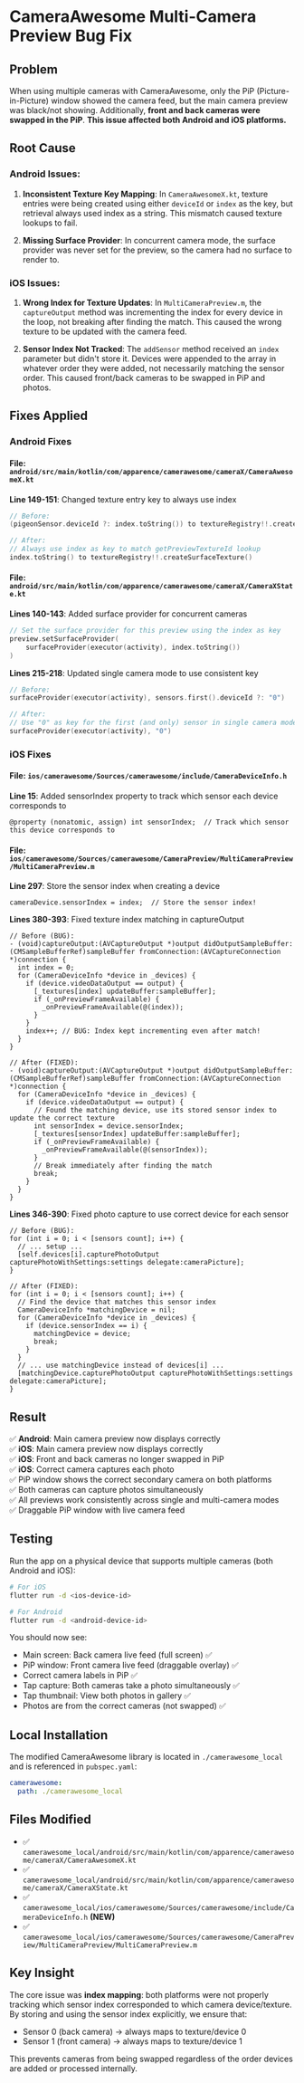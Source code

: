 # CameraAwesome Multi-Camera Preview Bug Fix

## Problem

When using multiple cameras with CameraAwesome, only the PiP (Picture-in-Picture) window showed the camera feed, but the main camera preview was black/not showing. Additionally, **front and back cameras were swapped in the PiP**. **This issue affected both Android and iOS platforms.**

## Root Cause

### Android Issues:

1. **Inconsistent Texture Key Mapping**: In `CameraAwesomeX.kt`, texture entries were being created using either `deviceId` or `index` as the key, but retrieval always used index as a string. This mismatch caused texture lookups to fail.

2. **Missing Surface Provider**: In concurrent camera mode, the surface provider was never set for the preview, so the camera had no surface to render to.

### iOS Issues:

1. **Wrong Index for Texture Updates**: In `MultiCameraPreview.m`, the `captureOutput` method was incrementing the index for every device in the loop, not breaking after finding the match. This caused the wrong texture to be updated with the camera feed.

2. **Sensor Index Not Tracked**: The `addSensor` method received an `index` parameter but didn't store it. Devices were appended to the array in whatever order they were added, not necessarily matching the sensor order. This caused front/back cameras to be swapped in PiP and photos.

## Fixes Applied

### Android Fixes

#### File: `android/src/main/kotlin/com/apparence/camerawesome/cameraX/CameraAwesomeX.kt`

**Line 149-151**: Changed texture entry key to always use index

```kotlin
// Before:
(pigeonSensor.deviceId ?: index.toString()) to textureRegistry!!.createSurfaceTexture()

// After:
// Always use index as key to match getPreviewTextureId lookup
index.toString() to textureRegistry!!.createSurfaceTexture()
```

#### File: `android/src/main/kotlin/com/apparence/camerawesome/cameraX/CameraXState.kt`

**Lines 140-143**: Added surface provider for concurrent cameras

```kotlin
// Set the surface provider for this preview using the index as key
preview.setSurfaceProvider(
    surfaceProvider(executor(activity), index.toString())
)
```

**Lines 215-218**: Updated single camera mode to use consistent key

```kotlin
// Before:
surfaceProvider(executor(activity), sensors.first().deviceId ?: "0")

// After:
// Use "0" as key for the first (and only) sensor in single camera mode
surfaceProvider(executor(activity), "0")
```

### iOS Fixes

#### File: `ios/camerawesome/Sources/camerawesome/include/CameraDeviceInfo.h`

**Line 15**: Added sensorIndex property to track which sensor each device corresponds to

```objc
@property (nonatomic, assign) int sensorIndex;  // Track which sensor this device corresponds to
```

#### File: `ios/camerawesome/Sources/camerawesome/CameraPreview/MultiCameraPreview/MultiCameraPreview.m`

**Line 297**: Store the sensor index when creating a device

```objc
cameraDevice.sensorIndex = index;  // Store the sensor index!
```

**Lines 380-393**: Fixed texture index matching in captureOutput

```objc
// Before (BUG):
- (void)captureOutput:(AVCaptureOutput *)output didOutputSampleBuffer:(CMSampleBufferRef)sampleBuffer fromConnection:(AVCaptureConnection *)connection {
  int index = 0;
  for (CameraDeviceInfo *device in _devices) {
    if (device.videoDataOutput == output) {
      [_textures[index] updateBuffer:sampleBuffer];
      if (_onPreviewFrameAvailable) {
        _onPreviewFrameAvailable(@(index));
      }
    }
    index++; // BUG: Index kept incrementing even after match!
  }
}

// After (FIXED):
- (void)captureOutput:(AVCaptureOutput *)output didOutputSampleBuffer:(CMSampleBufferRef)sampleBuffer fromConnection:(AVCaptureConnection *)connection {
  for (CameraDeviceInfo *device in _devices) {
    if (device.videoDataOutput == output) {
      // Found the matching device, use its stored sensor index to update the correct texture
      int sensorIndex = device.sensorIndex;
      [_textures[sensorIndex] updateBuffer:sampleBuffer];
      if (_onPreviewFrameAvailable) {
        _onPreviewFrameAvailable(@(sensorIndex));
      }
      // Break immediately after finding the match
      break;
    }
  }
}
```

**Lines 346-390**: Fixed photo capture to use correct device for each sensor

```objc
// Before (BUG):
for (int i = 0; i < [sensors count]; i++) {
  // ... setup ...
  [self.devices[i].capturePhotoOutput capturePhotoWithSettings:settings delegate:cameraPicture];
}

// After (FIXED):
for (int i = 0; i < [sensors count]; i++) {
  // Find the device that matches this sensor index
  CameraDeviceInfo *matchingDevice = nil;
  for (CameraDeviceInfo *device in _devices) {
    if (device.sensorIndex == i) {
      matchingDevice = device;
      break;
    }
  }
  // ... use matchingDevice instead of devices[i] ...
  [matchingDevice.capturePhotoOutput capturePhotoWithSettings:settings delegate:cameraPicture];
}
```

## Result

✅ **Android**: Main camera preview now displays correctly  
✅ **iOS**: Main camera preview now displays correctly  
✅ **iOS**: Front and back cameras no longer swapped in PiP  
✅ **iOS**: Correct camera captures each photo  
✅ PiP window shows the correct secondary camera on both platforms  
✅ Both cameras can capture photos simultaneously  
✅ All previews work consistently across single and multi-camera modes  
✅ Draggable PiP window with live camera feed

## Testing

Run the app on a physical device that supports multiple cameras (both Android and iOS):

```bash
# For iOS
flutter run -d <ios-device-id>

# For Android
flutter run -d <android-device-id>
```

You should now see:

- Main screen: Back camera live feed (full screen) ✅
- PiP window: Front camera live feed (draggable overlay) ✅
- Correct camera labels in PiP ✅
- Tap capture: Both cameras take a photo simultaneously ✅
- Tap thumbnail: View both photos in gallery ✅
- Photos are from the correct cameras (not swapped) ✅

## Local Installation

The modified CameraAwesome library is located in `./camerawesome_local` and is referenced in `pubspec.yaml`:

```yaml
camerawesome:
  path: ./camerawesome_local
```

## Files Modified

- ✅ `camerawesome_local/android/src/main/kotlin/com/apparence/camerawesome/cameraX/CameraAwesomeX.kt`
- ✅ `camerawesome_local/android/src/main/kotlin/com/apparence/camerawesome/cameraX/CameraXState.kt`
- ✅ `camerawesome_local/ios/camerawesome/Sources/camerawesome/include/CameraDeviceInfo.h` **(NEW)**
- ✅ `camerawesome_local/ios/camerawesome/Sources/camerawesome/CameraPreview/MultiCameraPreview/MultiCameraPreview.m`

## Key Insight

The core issue was **index mapping**: both platforms were not properly tracking which sensor index corresponded to which camera device/texture. By storing and using the sensor index explicitly, we ensure that:

- Sensor 0 (back camera) → always maps to texture/device 0
- Sensor 1 (front camera) → always maps to texture/device 1

This prevents cameras from being swapped regardless of the order devices are added or processed internally.
